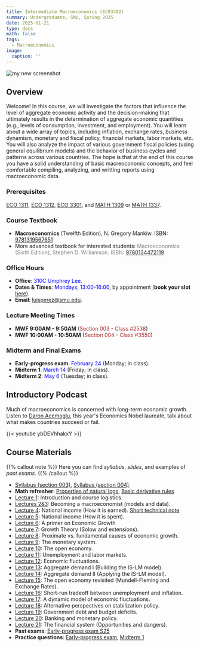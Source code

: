 ```yaml
---
title: Intermediate Macroeconomics (ECO3302)
summary: Undergraduate, SMU, Spring 2025
date: 2025-01-21
type: docs
math: false
tags:
  - Macroeconomics
image: 
  caption: ''
---
```

<img alt = 'my new screenshot' src='/teaching/intermediate_macro/macro_intro.jpg' />

## Overview
Welcome! In this course, we will investigate the factors that influence the level of aggregate economic activity and the decision-making that ultimately results in the determination of aggregate economic quantities (e.g., levels of consumption, investment, and employment). You will learn about a wide array of topics, including inflation, exchange rates, business dynamism, monetary and fiscal policy, financial markets, labor markets, etc. You will also analyze the impact of various government fiscal policies (using general equilibrium models) and the behavior of business cycles and patterns across various countries. The hope is that at the end of this course you have a solid understanding of basic macreoconomic concepts, and feel comfortable compiling, analyzing, and writting reports using macroeconomic data. 

### Prerequisites
[ECO 1311](https://catalog.smu.edu/preview_course_nopop.php?catoid=33&coid=120231), [ECO 1312](https://catalog.smu.edu/preview_course_nopop.php?catoid=59&coid=223285), [ECO 3301](https://catalog.smu.edu/preview_course_nopop.php?catoid=14&coid=44547), and [MATH 1309](https://catalog.smu.edu/preview_course_nopop.php?catoid=56&coid=211901) or [MATH 1337](https://catalog.smu.edu/preview_course_nopop.php?catoid=33&coid=121240).

### Course Textbook
  * **Macroeconomics** (Twelfth Edition), N. Gregory Mankiw. ISBN: [9781319567651](https://store.macmillanlearning.com/us/product/Macroeconomics/p/1319473474)
  * More advanced textbook for interested students:  <span style="color:gray">Macroeconomics (Sixth Edition), Stephen D. Williamson. ISBN: [9780134472119](https://www.pearson.com/en-us/subject-catalog/p/macroeconomics/P200000006442/9780134472119)</span>

### Office Hours
  * **Office**: <span style="color:blue"> 310C Umphrey Lee</span>.
  * **Dates & Times**: <span style="color:blue">Mondays, 13:00-16:00</span>, by appointment (**book your slot** [here](https://docs.google.com/spreadsheets/d/1ChMqGncR-uL0yOu027SQdq8qXpGKpDk0RrrwqXJLA1M/edit?usp=sharing)).
  * **Email**: luisperez@smu.edu. 

### Lecture Meeting Times
  * **MWF 9:00AM - 9:50AM** (<span style="color:brown">Section 003 - Class #2538</span>)
  * **MWF 10:00AM - 10:50AM** (<span style="color:brown">Section 004 - Class #3550</span>)
  
### Midterm and Final Exams
  * **Early-progress exam**: <span style="color:blue">February 24</span> (Monday; in class).
  * **Midterm 1**: <span style="color:blue">March 14</span> (Friday; in class).
  * **Midterm 2**: <span style="color:blue">May 6</span> (Tuesday; in class).


## Introductory Podcast
Much of macroeconomics is concerned with long-term economic growth. Listen to [Daron Acemoglu](https://economics.mit.edu/people/faculty/daron-acemoglu), this year's Economics Nobel laureate, talk about what makes countries succeed or fail. 

{{< youtube ybDEVhhakxY >}}



## Course Materials

{{% callout note %}}
Here you can find _syllabus_, _slides_, and examples of _past exams_.
{{% /callout %}}

  * [Syllabus (section 003)](https://smu.simplesyllabus.com/api2/doc-pdf/ysjwqhwu5/Spring-2025-ECO-3302-003-Intermediate-Macroeconomics.pdf?locale=en-US), [Syllabus (section 004)](https://smu.simplesyllabus.com/api2/doc-pdf/ysjwqhwu5/Spring-2025-ECO-3302-004-Intermediate-Macroeconomics.pdf?locale=en-US).
  * **Math refresher**: [Properties of natural logs](notes/LogRules_ECO3302.pdf), [Basic derivative rules](notes/Derivatives_ECO3302.pdf)
  * [Lecture 1](slides/Lect1_ECO3302.pdf): Introduction and course logistics.
  * [Lectures 2&3](slides/Lect2&3_ECO3302.pdf): Becoming a macroeconomist (models and data).
  * [Lecture 4](slides/Lect4_ECO3302.pdf): National income (How it is earned). [Short technical note](notes/Notes_Lect2&3_ECO3302.pdf)
  * [Lecture 5](slides/Lect5_ECO3302.pdf): National income (How it is spent).
  * [Lecture 6](slides/Lect6_ECO3302.pdf): A primer on Economic Growth
  * [Lecture 7](slides/Lect7_ECO3302.pdf): Growth Theory (Solow and extensions).
  * [Lecture 8](): Proximate vs. fundamental causes of economic growth.
  * [Lecture 9](): The monetary system.
  * [Lecture 10](): The open economy.
  * [Lecture 11](): Unemployment and labor markets.
  * [Lecture 12](): Economic fluctuations.
  * [Lecture 13](): Aggregate demand I (Building the IS-LM model).
  * [Lecture 14](): Aggregate demand II (Applying the IS-LM model).
  * [Lecture 15](): The open economy revisited (Mundell-Fleming and Exchange Rates).
  * [Lecture 16](): Short-run tradeoff between unemployment and inflation.
  * [Lecture 17](): A dynamic model of economic fluctuations.
  * [Lecture 18](): Alternative perspectives on stabilization policy.
  * [Lecture 19](): Government debt and budget deficits.
  * [Lecture 20](): Banking and monetary policy.
  * [Lecture 21](): The financial system (Opportunities and dangers).
  * **Past exams**: [Early-progress exam S25](exam/EP_Exam_S25_ECO3302.pdf)
  * **Practice questions**: [Early-progress exam](practice/PQs_EPexam.pdf), [Midterm 1](practice/PQs_M1exam.pdf)
